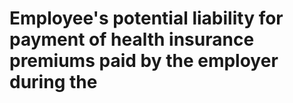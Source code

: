 # Employee's potential liability for payment of health insurance premiums paid by the employer during the
